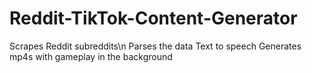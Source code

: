 # Reddit-TikTok-Content-Generator
Scrapes Reddit subreddits\n
Parses the data
Text to speech
Generates mp4s with gameplay in the background
